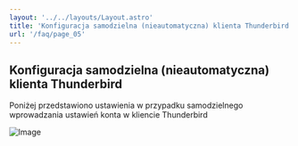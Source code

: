 ```yaml
---
layout: '../../layouts/Layout.astro'
title: 'Konfiguracja samodzielna (nieautomatyczna) klienta Thunderbird'
url: '/faq/page_05'
---
```


## Konfiguracja samodzielna (nieautomatyczna) klienta Thunderbird

Poniżej przedstawiono ustawienia w przypadku samodzielnego wprowadzania ustawień konta w kliencie Thunderbird

![Image](/img/faq/page_05/thunderbird_ustawienia.png)
